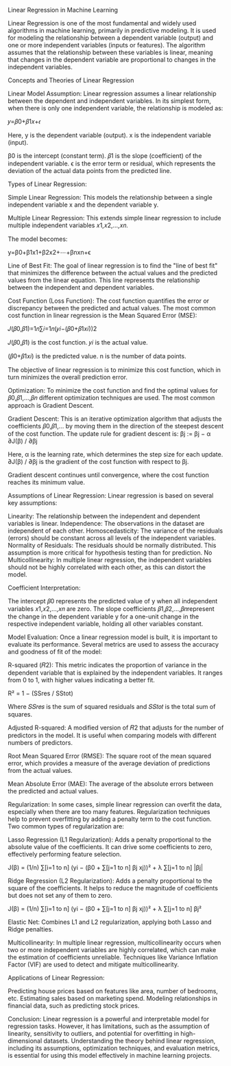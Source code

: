 Linear Regression in Machine Learning


Linear Regression is one of the most fundamental and widely used algorithms in machine learning, primarily in predictive modeling. It is used for modeling the relationship between a dependent variable (output) and one or more independent variables (inputs or features). The algorithm assumes that the relationship between these variables is linear, meaning that changes in the dependent variable are proportional to changes in the independent variables.

Concepts and Theories of Linear Regression

Linear Model Assumption: Linear regression assumes a linear relationship between the dependent and independent variables. In its simplest form, when there is only one independent variable, the relationship is modeled as:

𝑦=𝛽0+𝛽1𝑥+𝜖

Here,
y is the dependent variable (output).
x is the independent variable (input).

β0 is the intercept (constant term).
𝛽1 is the slope (coefficient) of the independent variable.
ϵ is the error term or residual, which represents the deviation of the actual data points from the predicted line.

Types of Linear Regression:

Simple Linear Regression: This models the relationship between a single independent variable x and the dependent variable y.

Multiple Linear Regression: This extends simple linear regression to include multiple independent variables 𝑥1,𝑥2,…,𝑥𝑛.

The model becomes:

y=β0+β1x1+β2x2+⋯+βnxn+ϵ

Line of Best Fit: The goal of linear regression is to find the "line of best fit" that minimizes the difference between the actual values and the predicted values from the linear equation. This line represents the relationship between the independent and dependent variables.

Cost Function (Loss Function): The cost function quantifies the error or discrepancy between the predicted and actual values. The most common cost function in linear regression is the Mean Squared Error (MSE):

𝐽(𝛽0,𝛽1)=1𝑛∑𝑖=1𝑛(𝑦𝑖−(𝛽0+𝛽1𝑥𝑖))2

𝐽(𝛽0,𝛽1) is the cost function.
𝑦𝑖 is the actual value.

(𝛽0+𝛽1𝑥𝑖) is the predicted value.
n is the number of data points.

The objective of linear regression is to minimize this cost function, which in turn minimizes the overall prediction error.

Optimization: To minimize the cost function and find the optimal values for 
𝛽0,𝛽1,…,𝛽𝑛 different optimization techniques are used. The most common approach is Gradient Descent.

Gradient Descent: This is an iterative optimization algorithm that adjusts the coefficients 
𝛽0,𝛽1,… by moving them in the direction of the steepest descent of the cost function. The update rule for gradient descent is: βj := βj − α ∂J(β) / ∂βj

Here,
α is the learning rate, which determines the step size for each update.
∂J(β) / ∂βj is the gradient of the cost function with respect to βj.

Gradient descent continues until convergence, where the cost function reaches its minimum value.

Assumptions of Linear Regression: Linear regression is based on several key assumptions:

Linearity: The relationship between the independent and dependent variables is linear.
Independence: The observations in the dataset are independent of each other.
Homoscedasticity: The variance of the residuals (errors) should be constant across all levels of the independent variables.
Normality of Residuals: The residuals should be normally distributed. This assumption is more critical for hypothesis testing than for prediction.
No Multicollinearity: In multiple linear regression, the independent variables should not be highly correlated with each other, as this can distort the model.

Coefficient Interpretation:

The intercept 𝛽0 represents the predicted value of y when all independent variables 
𝑥1,𝑥2,…,𝑥𝑛 are zero.
The slope coefficients 
𝛽1,𝛽2,…,𝛽𝑛represent the change in the dependent variable y for a one-unit change in the respective independent variable, holding all other variables constant.

Model Evaluation: Once a linear regression model is built, it is important to evaluate its performance. Several metrics are used to assess the accuracy and goodness of fit of the model:

R-squared (𝑅2): This metric indicates the proportion of variance in the dependent variable that is explained by the independent variables. It ranges from 0 to 1, with higher values indicating a better fit.

R² = 1 − (SSres / SStot)

Where 
𝑆𝑆𝑟𝑒𝑠 is the sum of squared residuals and 
𝑆𝑆𝑡𝑜𝑡 is the total sum of squares.

Adjusted R-squared: A modified version of 𝑅2 that adjusts for the number of predictors in the model. It is useful when comparing models with different numbers of predictors.

Root Mean Squared Error (RMSE): The square root of the mean squared error, which provides a measure of the average deviation of predictions from the actual values.

Mean Absolute Error (MAE): The average of the absolute errors between the predicted and actual values.

Regularization: In some cases, simple linear regression can overfit the data, especially when there are too many features. Regularization techniques help to prevent overfitting by adding a penalty term to the cost function. Two common types of regularization are:

Lasso Regression (L1 Regularization): Adds a penalty proportional to the absolute value of the coefficients. It can drive some coefficients to zero, effectively performing feature selection.

J(β) = (1/n) ∑[i=1 to n] (yi − (β0 + ∑[j=1 to n] βj xj))² + λ ∑[j=1 to n] |βj|

Ridge Regression (L2 Regularization): Adds a penalty proportional to the square of the coefficients. It helps to reduce the magnitude of coefficients but does not set any of them to zero.

J(β) = (1/n) ∑[i=1 to n] (yi − (β0 + ∑[j=1 to n] βj xj))² + λ ∑[j=1 to n] βj²


Elastic Net: Combines L1 and L2 regularization, applying both Lasso and Ridge penalties.

Multicollinearity: In multiple linear regression, multicollinearity occurs when two or more independent variables are highly correlated, which can make the estimation of coefficients unreliable. Techniques like Variance Inflation Factor (VIF) are used to detect and mitigate multicollinearity.

Applications of Linear Regression:

Predicting house prices based on features like area, number of bedrooms, etc.
Estimating sales based on marketing spend.
Modeling relationships in financial data, such as predicting stock prices.

Conclusion:
Linear regression is a powerful and interpretable model for regression tasks. However, it has limitations, such as the assumption of linearity, sensitivity to outliers, and potential for overfitting in high-dimensional datasets. Understanding the theory behind linear regression, including its assumptions, optimization techniques, and evaluation metrics, is essential for using this model effectively in machine learning projects.




 

​
 



